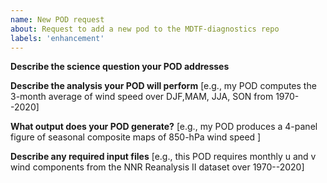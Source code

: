 ```yaml
---
name: New POD request
about: Request to add a new pod to the MDTF-diagnostics repo
labels: 'enhancement'
---
```


**Describe the science question your POD addresses**

**Describe the analysis your POD will perform**
[e.g., my POD computes the 3-month average of wind speed over DJF,MAM, JJA, SON from 1970--2020]

**What output does your POD generate?**
[e.g., my POD produces a 4-panel figure of seasonal composite maps of 850-hPa wind speed ]

**Describe any required input files**
[e.g., this POD requires monthly u and v wind components from the NNR Reanalysis II dataset over 1970--2020]
